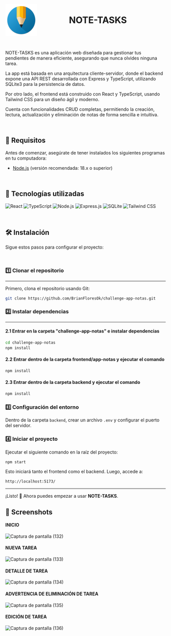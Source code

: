 <h1 style="display: flex; align-items: center; height: 150px;">
  <img src="./frontend/app-notas/public/images/logo.png" alt="Imagen de ejemplo" style="width: 100px; margin-right: 100px;"/>
  NOTE-TASKS
</h1>


NOTE-TASKS es una aplicación web diseñada para gestionar tus pendientes de manera eficiente, asegurando que nunca olvides ninguna tarea.

La app está basada en una arquitectura cliente-servidor, donde el backend expone una API REST desarrollada con Express y TypeScript, utilizando SQLite3 para la persistencia de datos.

Por otro lado, el frontend está construido con React y TypeScript, usando Tailwind CSS para un diseño ágil y moderno.

Cuenta con funcionalidades CRUD completas, permitiendo la creación, lectura, actualización y eliminación de notas de forma sencilla e intuitiva.

<br />

## 📌 Requisitos

Antes de comenzar, asegúrate de tener instalados los siguientes programas en tu computadora:

- [Node.js](https://nodejs.org/) (versión recomendada: 18.x o superior)

  <br />

## 🚀 Tecnologías utilizadas

![React](https://img.shields.io/badge/React-20232A?style=for-the-badge&logo=react&logoColor=61DAFB)
![TypeScript](https://img.shields.io/badge/TypeScript-007ACC?style=for-the-badge&logo=typescript&logoColor=white)
![Node.js](https://img.shields.io/badge/Node.js-43853D?style=for-the-badge&logo=node.js&logoColor=white)
![Express.js](https://img.shields.io/badge/Express.js-000000?style=for-the-badge&logo=express&logoColor=white)
![SQLite](https://img.shields.io/badge/SQLite-003B57?style=for-the-badge&logo=sqlite&logoColor=white)
![Tailwind CSS](https://img.shields.io/badge/Tailwind_CSS-38B2AC?style=for-the-badge&logo=tailwind-css&logoColor=white)

<br />

## 🛠 Instalación

Sigue estos pasos para configurar el proyecto:

<br />

### 1️⃣ Clonar el repositorio
<hr />

Primero, clona el repositorio usando Git:

```bash
git clone https://github.com/BrianFloresOk/challenge-app-notas.git
```

### 2️⃣ Instalar dependencias
<hr />

#### 2.1 Entrar en la carpeta "challenge-app-notas" e instalar dependencias
```bash
cd challenge-app-notas
npm install
```

#### 2.2 Entrar dentro de la carpeta frontend/app-notas y ejecutar el comando
```bash
npm install
```
#### 2.3 Entrar dentro de la carpeta backend y ejecutar el comando
```bash
npm install
```
### 3️⃣ Configuración del entorno

Dentro de la carpeta `backend`, crear un archivo `.env` y configurar el puerto del servidor.

### 4️⃣ Iniciar el proyecto

Ejecutar el siguiente comando en la raíz del proyecto:
```bash
npm start
```

Esto iniciará tanto el frontend como el backend. Luego, accede a:
```bash
http://localhost:5173/
```
---

¡Listo! 🎉 Ahora puedes empezar a usar **NOTE-TASKS**.


## 📸 Screenshots


#### INICIO

![Captura de pantalla (132)](https://github.com/user-attachments/assets/9a1f270a-4bd8-41c7-9be3-cc41022838e6)


#### NUEVA TAREA

![Captura de pantalla (133)](https://github.com/user-attachments/assets/9a09a9db-b85c-4ad6-8ff9-8bf6ba65e4b1)


#### DETALLE DE TAREA

![Captura de pantalla (134)](https://github.com/user-attachments/assets/11f15057-8090-4cf2-9f99-e754e5a78da1)


#### ADVERTENCIA DE ELIMINACIÓN DE TAREA

![Captura de pantalla (135)](https://github.com/user-attachments/assets/dc5b4faf-a30e-4d6a-835d-d1c27bdec03e)


#### EDICIÓN DE TAREA

![Captura de pantalla (136)](https://github.com/user-attachments/assets/bb5e09c0-972d-4b63-a6c4-ffbf5c002680)


